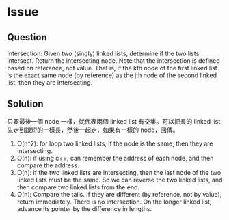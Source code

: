 # Issue

## Question

Intersection: Given two (singly) linked lists, determine if the two lists intersect. Return the inter­secting node. Note that the intersection is defined based on reference, not value. That is, if the kth node of the first linked list is the exact same node (by reference) as the jth node of the second linked list, then they are intersecting.

## Solution

只要最後一個 node 一樣，就代表兩個 linked list 有交集。可以把長的 linked list 先走到跟短的一樣長，然後一起走，如果有一樣的 node，回傳。

1. O(n^2): for loop two linked lists, if the node is the same, then they are intersecting.
2. O(n): if using c++, can remember the address of each node, and then compare the address.
3. O(n): if the two linked lists are intersecting, then the last node of the two linked lists must be the same. So we can reverse the two linked lists, and then compare two linked lists from the end.
4. O(n): Compare the tails. If they are different (by reference, not by value), return immediately. There is no intersection. On the longer linked list, advance its pointer by the difference in lengths.
